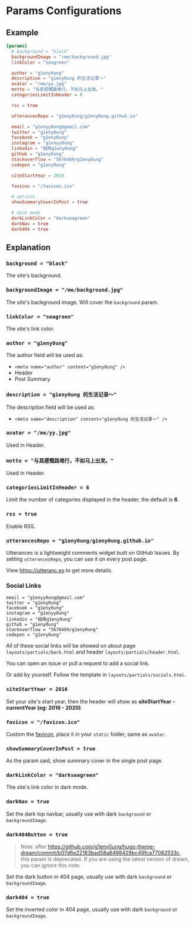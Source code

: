 # Params Configurations

## Example

```toml
[params]
  # background = "black"
  backgroundImage = "/me/background.jpg"
  linkColor = "seagreen"

  author = "g1eny0ung"
  description = "g1eny0ung 的生活记录～"
  avatar = "/me/yy.jpg"
  motto = "与其感慨路难行，不如马上出发。"
  categoriesLimitInHeader = 6

  rss = true

  utterancesRepo = "g1eny0ung/g1eny0ung.github.io"

  email = "g1enyy0ung@gmail.com"
  twitter = "g1eny0ung"
  facebook = "g1eny0ung"
  instagram = "g1enyy0ung"
  linkedin = "钺杨g1eny0ung"
  github = "g1eny0ung"
  stackoverflow = "5676489/g1eny0ung"
  codepen = "g1eny0ung"

  siteStartYear = 2016

  favicon = "/favicon.ico"

  # options
  showSummaryCoverInPost = true

  # dark mode
  darkLinkColor = "darkseagreen"
  darkNav = true
  dark404 = true
```

## Explanation

### `background = "black"`

The site's background.

### `backgroundImage = "/me/background.jpg"`

The site's background image. Will cover the `background` param.

### `linkColor = "seagreen"`

The site's link color.

### `author = "g1eny0ung"`

The author field will be used as:

- `<meta name="author" content="g1eny0ung" />`
- Header
- Post Summary

### `description = "g1eny0ung 的生活记录～"`

The description field will be used as:

- `<meta name="description" content="g1eny0ung 的生活记录～" />`

### `avatar = "/me/yy.jpg"`

Used in Header.

### `motto = "与其感慨路难行，不如马上出发。"`

Used in Header.

### `categoriesLimitInHeader = 6`

Limit the number of categories displayed in the header, the default is **6**.

### `rss = true`

Enable RSS.

### `utterancesRepo = "g1eny0ung/g1eny0ung.github.io"`

Utterances is a lightweight comments widget built on GitHub Issues. By setting `utterancesRepo`, you can use it on every post page.

View <https://utteranc.es> to get more details.

### Social Links

`email = "g1enyy0ung@gmail.com"`<br />
`twitter = "g1eny0ung"`<br />
`facebook = "g1eny0ung"`<br />
`instagram = "g1enyy0ung"`<br />
`linkedin = "钺杨g1eny0ung"`<br />
`github = "g1eny0ung"`<br />
`stackoverflow = "5676489/g1eny0ung"`<br />
`codepen = "g1eny0ung"`

All of these social links will be showed on about page `layouts/partials/back.html` and header `layouts/partials/header.html`.

You can open an issue or pull a request to add a social link.

Or add by yourself. Follow the template in `layouts/partials/socials.html`.

### `siteStartYear = 2016`

Set your site's start year, then the header will show as **siteStartYear - currentYear (eg: 2016 - 2020)**.

### `favicon = "/favicon.ico"`

Custom the [favicon](https://en.wikipedia.org/wiki/Favicon), place it in your `static` folder, same as `avatar`.

### `showSummaryCoverInPost = true`

As the param said, show summary cover in the single post page.

### `darkLinkColor = "darkseagreen"`

The site's link color in dark mode.

### `darkNav = true`

Set the dark top navbar, usually use with dark `background` or `backgroundImage`.

### `dark404Button = true`

> Note: after <https://github.com/g1eny0ung/hugo-theme-dream/commit/b07d6e22183bad58a8498429bc49fca77082533c>, this param is deprecated. If you are using the latest version of dream, you can ignore this note.

Set the dark button in 404 page, usually use with dark `background` or `backgroundImage`.

### `dark404 = true`

Set the inverted color in 404 page, usually use with dark `background` or `backgroundImage`.
